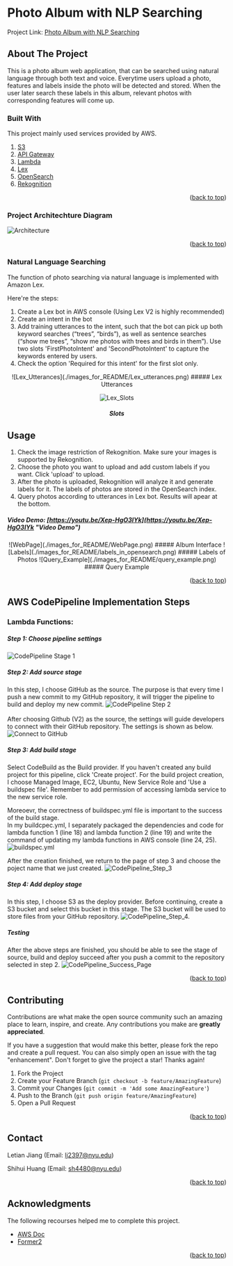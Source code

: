 <a name="readme-top"></a>
# Photo Album with NLP Searching
Project Link: [Photo Album with NLP Searching](http://photo-album-webpage.s3-website-us-east-1.amazonaws.com/)

## About The Project
This is a photo album web application, that can be searched using natural language through both text and voice. Everytime users upload a photo, features and labels inside the photo will be detected and stored. When the user later search these labels in this album, relevant photos with corresponding features will come up.

### Built With
This project mainly used services provided by AWS.

1. [S3](https://aws.amazon.com/s3/)
2. [API Gateway](https://aws.amazon.com/api-gateway/)
3. [Lambda](https://aws.amazon.com/lambda/)
4. [Lex](https://aws.amazon.com/lex/)
5. [OpenSearch](https://aws.amazon.com/opensearch-service/)
6. [Rekognition](https://aws.amazon.com/rekognition/)

<p align="right">(<a href="#readme-top">back to top</a>)</p>

### Project Architechture Diagram
![Architecture](./images_for_README/Architecture_Diagram.png)
<p align="right">(<a href="#readme-top">back to top</a>)</p>

### Natural Language Searching
The function of photo searching via natural language is implemented with Amazon Lex.

Here're the steps:

1. Create a Lex bot in AWS console (Using Lex V2 is highly recommended)
2. Create an intent in the bot
3. Add training utterances to the intent, such that the bot can pick up both keyword searches (“trees”, “birds”), as well as sentence searches (“show me trees”, “show me photos with trees and birds in them”). Use two slots 'FirstPhotoIntent' and 'SecondPhotoIntent' to capture the keywords entered by users. 
4. Check the option 'Required for this intent' for the first slot only.

<div style="text-align:center;">
![Lex_Utterances](./images_for_README/Lex_utterances.png)
##### Lex Utterances

![Lex_Slots](./images_for_README/lex_slots.png)
##### Slots
</div>



## Usage
1. Check the image restriction of Rekognition. Make sure your images is supported by Rekognition.
2. Choose the photo you want to upload and add custom labels if you want. Click 'upload' to upload.
3. After the photo is uploaded, Rekognition will analyze it and generate labels for it. The labels of photos are stored in the OpenSearch index.
4. Query photos according to utterances in Lex bot. Results will apear at the bottom.
##### Video Demo: [https://youtu.be/Xep-HgO3IYk](https://youtu.be/Xep-HgO3IYk "Video Demo")

<div style="text-align:center;">
![WebPage](./images_for_README/WebPage.png)
##### Album Interface
![Labels](./images_for_README/labels_in_opensearch.png)
##### Labels of Photos
![Query_Example](./images_for_README/query_example.png)
##### Query Example
</div>

<p align="right">(<a href="#readme-top">back to top</a>)</p>

## AWS CodePipeline Implementation Steps
### Lambda Functions:
##### Step 1: Choose pipeline settings
![CodePipeline Stage 1](./images_for_README/CodePipeline/CodePipeline_Step_1.png)
##### Step 2: Add source stage
In this step, I choose GitHub as the source. The purpose is that every time I push a new commit to my GitHub repository, it will trigger the pipeline to build and deploy my new commit.
![CodePipeline Step 2](./images_for_README/CodePipeline/CodePipeline_Step_2.png)
<br />
<br />
After choosing Github (V2) as the source, the settings will guide developers to connect with their GitHub repository. The settings is shown as below.
![Connect to GitHub](./images_for_README/CodePipeline/CodePipeline_Step_2.2.png)
##### Step 3: Add build stage
Select CodeBuild as the Build provider. If you haven't created any build project for this pipeline, click 'Create project'. For the build project creation, I choose Managed Image, EC2, Ubuntu, New Service Role and 'Use a buildspec file'. Remember to add permission of accessing lambda service to the new service role. 

Moreoevr, the correctness of buildspec.yml file is important to the success of the build stage.<br />
In my buildcpec.yml, I separately packaged the dependencies and code for lambda function 1 (line 18) and lambda function 2 (line 19) and write the command of updating my lambda functions in AWS console (line 24, 25).
![buildspec.yml](./images_for_README/CodePipeline/buildspec.png)

After the creation finished, we return to the page of step 3 and choose the poject name that we just created.
![CodePipeline_Step_3](./images_for_README/CodePipeline/CodePipeline_Step_3.png)

##### Step 4: Add deploy stage
In this step, I choose S3 as the deploy provider. Before continuing, create a S3 bucket and select this bucket in this stage. The S3 bucket will be used to store files from your GitHub repository.
![CodePipeline_Step_4.](./images_for_README/CodePipeline/CodePipeline_Step_4.png)

##### Testing
After the above steps are finished, you should be able to see the stage of source, build and deploy succeed after you push a commit to the repository selected in step 2.
![CodePipeline_Success_Page](./images_for_README/CodePipeline/CodePipeline_Success_Page.png)

<p align="right">(<a href="#readme-top">back to top</a>)</p>

<!-- CONTRIBUTING -->
## Contributing

Contributions are what make the open source community such an amazing place to learn, inspire, and create. Any contributions you make are **greatly appreciated**.

If you have a suggestion that would make this better, please fork the repo and create a pull request. You can also simply open an issue with the tag "enhancement".
Don't forget to give the project a star! Thanks again!

1. Fork the Project
2. Create your Feature Branch (`git checkout -b feature/AmazingFeature`)
3. Commit your Changes (`git commit -m 'Add some AmazingFeature'`)
4. Push to the Branch (`git push origin feature/AmazingFeature`)
5. Open a Pull Request

<p align="right">(<a href="#readme-top">back to top</a>)</p>



<!-- CONTACT -->
## Contact

Letian Jiang (Email: lj2397@nyu.edu)

Shihui Huang (Email: sh4480@nyu.edu)


<p align="right">(<a href="#readme-top">back to top</a>)</p>



<!-- ACKNOWLEDGMENTS -->
## Acknowledgments

The following recourses helped me to complete this project.

* [AWS Doc](https://docs.aws.amazon.com/)
* [Former2](https://github.com/iann0036/former2)


<p align="right">(<a href="#readme-top">back to top</a>)</p>
